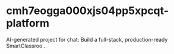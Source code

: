 # cmh7eogga000xjs04pp5xpcqt-platform
AI-generated project for chat: Build a full-stack, production-ready SmartClassroo...

